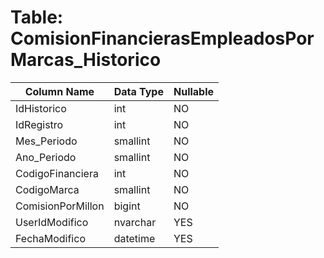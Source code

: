 # Table: ComisionFinancierasEmpleadosPorMarcas_Historico

| Column Name | Data Type | Nullable |
|-------------|-----------|----------|
| IdHistorico | int | NO |
| IdRegistro | int | NO |
| Mes_Periodo | smallint | NO |
| Ano_Periodo | smallint | NO |
| CodigoFinanciera | int | NO |
| CodigoMarca | smallint | NO |
| ComisionPorMillon | bigint | NO |
| UserIdModifico | nvarchar | YES |
| FechaModifico | datetime | YES |
